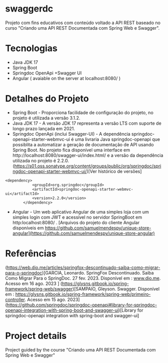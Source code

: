 # swaggerdc
<pt-BR>Projeto com fins educativos com conteúdo voltado a API REST baseado no curso "Criando uma API REST Documentada com Spring Web e Swagger".</pt-BR>

# Tecnologias
- Java JDK 17
- Spring Boot
- Springdoc OpenApi +Swagger UI
- Angular ( avaiable on the server at localhost:8080/ )

# Detalhes do Projeto
- Spring Boot - Proporciona facilidade de configuração do projeto, no projeto é utilizada a versão 3.1.2.
- Java JDK 17 - A versão JDK 17 representa a versão LTS com suporte de longo prazo lançada em 2021.
- Springdoc OpenApi (inclui Swagger-UI) - A dependência springdoc-openapi-starter-webmvc-ui é uma livraria Java springdoc-openapi que possiblita a automatizar a geração de documentação de API usando Spring Boot. No projeto fica disponível uma interface em http://localhost:8080/swagger-ui/index.html/ e a versão da dependência utilizada no projeto é 2.2.0. (https://s01.oss.sonatype.org/content/groups/public/org/springdoc/springdoc-openapi-starter-webmvc-ui/)[Ver histórico de versões] 

```
<dependency>
      		<groupId>org.springdoc</groupId>
     		<artifactId>springdoc-openapi-starter-webmvc-ui</artifactId>
      		<version>2.2.0</version>
   		</dependency>
```
- Angular - Um web aplicativo Angular de uma simples loja com um simples login com JWT e acessível no servidor SpringBoot em http:localhost:8080/ . [Arquivos do projeto do cliente Angular disponíveis em https://github.com/samuelmendespy/unique-store-angular](https://github.com/samuelmendespy/unique-store-angular)

# Referências
(https://web.dio.me/articles/springfox-descontinuado-saiba-como-migrar-para-o-springdoc)[GARCIA, Leonardo. SpringFox Descontinuado. Saiba Como Migrar Para o SpringDoc. 27 fev. 2023. Disponível em : www.dio.me. Acesso em 16 ago. 2023 ]
(https://glysns.gitbook.io/spring-framework/spring-web/swagger)[SAMPAIO, Gleyson. Swagger. Disponível em : https://glysns.gitbook.io/spring-framework/spring-web/primeiro-controller. Acesso em 15 ago. 2023]
(https://github.com/springdoc/springdoc-openapi#library-for-springdoc-openapi-integration-with-spring-boot-and-swagger-ui)[Library for springdoc-openapi integration with spring-boot and swagger-ui]

# Project details
<en-US>Project guided by the course "Criando uma API REST Documentada com Spring Web e Swagger"</en-US>
